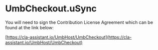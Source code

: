 # UmbCheckout.uSync

You will need to sign the Contribution License Agreement which can be found at the link below:

[https://cla-assistant.io/UmbHost/UmbCheckout](https://cla-assistant.io/UmbHost/UmbCheckout)
